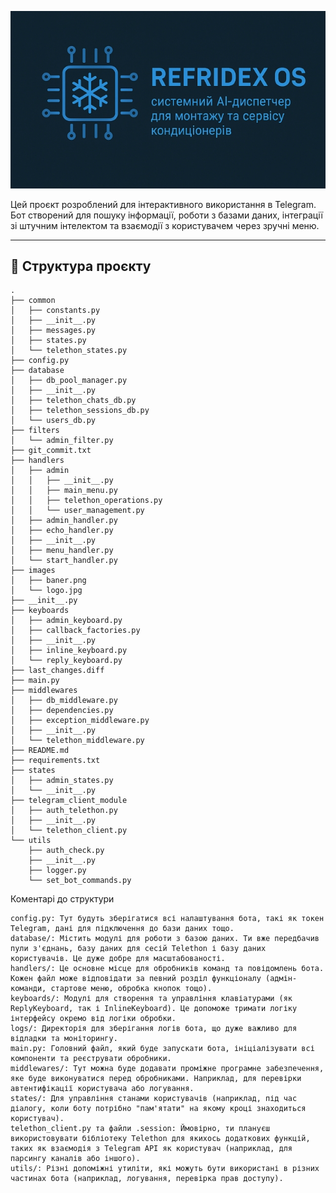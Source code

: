 ![Логотип проекту](images/baner.jpg)

Цей проєкт розроблений для інтерактивного використання в Telegram. Бот створений для пошуку інформації, роботи з базами даних, інтеграції зі штучним інтелектом та взаємодії з користувачем через зручні меню.

---

## 📂 Структура проєкту

```
.
├── common
│   ├── constants.py
│   ├── __init__.py
│   ├── messages.py
│   ├── states.py
│   └── telethon_states.py
├── config.py
├── database
│   ├── db_pool_manager.py
│   ├── __init__.py
│   ├── telethon_chats_db.py
│   ├── telethon_sessions_db.py
│   └── users_db.py
├── filters
│   └── admin_filter.py
├── git_commit.txt
├── handlers
│   ├── admin
│   │   ├── __init__.py
│   │   ├── main_menu.py
│   │   ├── telethon_operations.py
│   │   └── user_management.py
│   ├── admin_handler.py
│   ├── echo_handler.py
│   ├── __init__.py
│   ├── menu_handler.py
│   └── start_handler.py
├── images
│   ├── baner.png
│   └── logo.jpg
├── __init__.py
├── keyboards
│   ├── admin_keyboard.py
│   ├── callback_factories.py
│   ├── __init__.py
│   ├── inline_keyboard.py
│   └── reply_keyboard.py
├── last_changes.diff
├── main.py
├── middlewares
│   ├── db_middleware.py
│   ├── dependencies.py
│   ├── exception_middleware.py
│   ├── __init__.py
│   └── telethon_middleware.py
├── README.md
├── requirements.txt
├── states
│   ├── admin_states.py
│   └── __init__.py
├── telegram_client_module
│   ├── auth_telethon.py
│   ├── __init__.py
│   └── telethon_client.py
└── utils
    ├── auth_check.py
    ├── __init__.py
    ├── logger.py
    └── set_bot_commands.py
```

Коментарі до структури

    config.py: Тут будуть зберігатися всі налаштування бота, такі як токен Telegram, дані для підключення до бази даних тощо.
    database/: Містить модулі для роботи з базою даних. Ти вже передбачив пули з'єднань, базу даних для сесій Telethon і базу даних користувачів. Це дуже добре для масштабованості.
    handlers/: Це основне місце для обробників команд та повідомлень бота. Кожен файл може відповідати за певний розділ функціоналу (адмін-команди, стартове меню, обробка кнопок тощо).
    keyboards/: Модулі для створення та управління клавіатурами (як ReplyKeyboard, так і InlineKeyboard). Це допоможе тримати логіку інтерфейсу окремо від логіки обробки.
    logs/: Директорія для зберігання логів бота, що дуже важливо для відладки та моніторингу.
    main.py: Головний файл, який буде запускати бота, ініціалізувати всі компоненти та реєструвати обробники.
    middlewares/: Тут можна буде додавати проміжне програмне забезпечення, яке буде виконуватися перед обробниками. Наприклад, для перевірки автентифікації користувача або логування.
    states/: Для управління станами користувачів (наприклад, під час діалогу, коли боту потрібно "пам'ятати" на якому кроці знаходиться користувач).
    telethon_client.py та файли .session: Ймовірно, ти плануєш використовувати бібліотеку Telethon для якихось додаткових функцій, таких як взаємодія з Telegram API як користувач (наприклад, для парсингу каналів або іншого).
    utils/: Різні допоміжні утиліти, які можуть бути використані в різних частинах бота (наприклад, логування, перевірка прав доступу).
